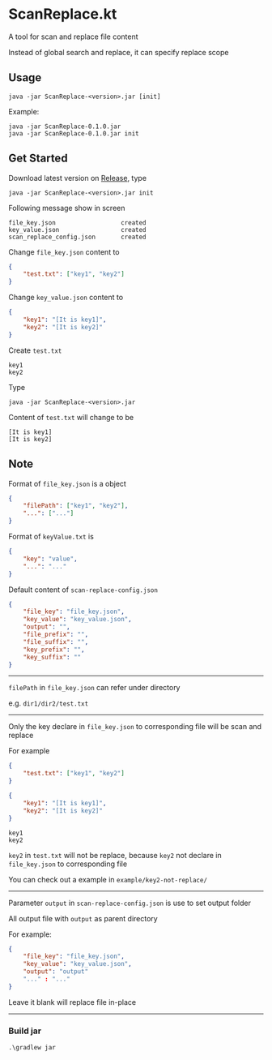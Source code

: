 # ScanReplace.kt

A tool for scan and replace file content

Instead of global search and replace, it can specify replace scope

## Usage

```
java -jar ScanReplace-<version>.jar [init]
```

Example:

```
java -jar ScanReplace-0.1.0.jar
java -jar ScanReplace-0.1.0.jar init
```

## Get Started

Download latest version on [Release](https://github.com/CWKSC/ScanReplace.kt/releases), type

```
java -jar ScanReplace-<version>.jar init
```

Following message show in screen

```
file_key.json                  created
key_value.json                 created
scan_replace_config.json       created
```

Change `file_key.json` content to

```json
{
    "test.txt": ["key1", "key2"]
}
```

Change `key_value.json` content to

```json
{
    "key1": "[It is key1]",
    "key2": "[It is key2]"
}
```

Create `test.txt`

```
key1
key2
```

Type

```
java -jar ScanReplace-<version>.jar
```

Content of `test.txt` will change to be

```
[It is key1]
[It is key2]
```

## Note

Format of `file_key.json` is a object 

```json
{
    "filePath": ["key1", "key2"],
    "...": ["..."]
}
```

Format of `keyValue.txt` is

```json
{
    "key": "value",
    "...": "..."
}
```

Default content of `scan-replace-config.json`

```json
{
    "file_key": "file_key.json",
    "key_value": "key_value.json",
    "output": "",
    "file_prefix": "",
    "file_suffix": "",
    "key_prefix": "",
    "key_suffix": ""
}
```

___

`filePath` in `file_key.json` can refer under directory

e.g. `dir1/dir2/test.txt` 

___

Only the key declare in `file_key.json` to corresponding file will be scan and replace

For example

```json
{
    "test.txt": ["key1", "key2"]
}
```

```json
{
    "key1": "[It is key1]",
    "key2": "[It is key2]"
}
```

```
key1
key2
```

`key2` in `test.txt` will not be replace, because `key2` not declare in `file_key.json` to corresponding file

You can check out a example in `example/key2-not-replace/`

___

Parameter `output` in `scan-replace-config.json` is use to set output folder

All output file with `output` as parent directory

For example:

```json
{
    "file_key": "file_key.json",
    "key_value": "key_value.json",
    "output": "output"
    "..." : "..."
}
```

Leave it blank will replace file in-place

___

### Build jar

```
.\gradlew jar
```

